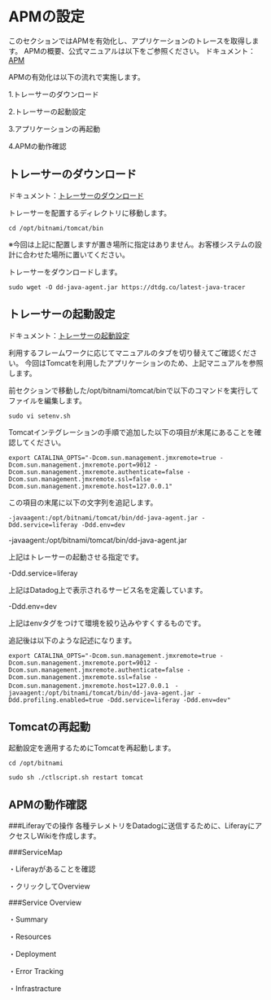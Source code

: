 # APMの設定

このセクションではAPMを有効化し、アプリケーションのトレースを取得します。
APMの概要、公式マニュアルは以下をご参照ください。
ドキュメント：[APM](https://docs.datadoghq.com/ja/tracing/#pagetitle)

APMの有効化は以下の流れで実施します。

1.トレーサーのダウンロード

2.トレーサーの起動設定

3.アプリケーションの再起動

4.APMの動作確認

## トレーサーのダウンロード

ドキュメント：[トレーサーのダウンロード](https://docs.datadoghq.com/ja/tracing/trace_collection/dd_libraries/java/?tab=%E3%81%9D%E3%81%AE%E4%BB%96%E3%81%AE%E7%92%B0%E5%A2%83#%E3%82%A2%E3%83%97%E3%83%AA%E3%82%B1%E3%83%BC%E3%82%B7%E3%83%A7%E3%83%B3%E3%81%AE%E3%82%A4%E3%83%B3%E3%82%B9%E3%83%84%E3%83%AB%E3%83%A1%E3%83%B3%E3%83%86%E3%83%BC%E3%82%B7%E3%83%A7%E3%83%B3)

トレーサーを配置するディレクトリに移動します。
```
cd /opt/bitnami/tomcat/bin
```
※今回は上記に配置しますが置き場所に指定はありません。お客様システムの設計に合わせた場所に置いてください。

トレーサーをダウンロードします。
```
sudo wget -O dd-java-agent.jar https://dtdg.co/latest-java-tracer
```

## トレーサーの起動設定
ドキュメント：[トレーサーの起動設定](https://docs.datadoghq.com/ja/tracing/trace_collection/dd_libraries/java/?tab=%E3%81%9D%E3%81%AE%E4%BB%96%E3%81%AE%E7%92%B0%E5%A2%83#java-%E3%83%88%E3%83%AC%E3%83%BC%E3%82%B5%E3%83%BC%E3%82%92-jvm-%E3%81%AB%E8%BF%BD%E5%8A%A0%E3%81%99%E3%82%8B)

利用するフレームワークに応じてマニュアルのタブを切り替えてご確認ください。
今回はTomcatを利用したアプリケーションのため、上記マニュアルを参照します。

前セクションで移動した/opt/bitnami/tomcat/binで以下のコマンドを実行してファイルを編集します。
```
sudo vi setenv.sh
```

Tomcatインテグレーションの手順で追加した以下の項目が末尾にあることを確認してください。
```
export CATALINA_OPTS="-Dcom.sun.management.jmxremote=true -Dcom.sun.management.jmxremote.port=9012 -Dcom.sun.management.jmxremote.authenticate=false -Dcom.sun.management.jmxremote.ssl=false -Dcom.sun.management.jmxremote.host=127.0.0.1"
```

この項目の末尾に以下の文字列を追記します。
```
-javaagent:/opt/bitnami/tomcat/bin/dd-java-agent.jar -Ddd.service=liferay -Ddd.env=dev
```

-javaagent:/opt/bitnami/tomcat/bin/dd-java-agent.jar

上記はトレーサーの起動させる指定です。

-Ddd.service=liferay

上記はDatadog上で表示されるサービス名を定義しています。

-Ddd.env=dev

上記はenvタグをつけて環境を絞り込みやすくするものです。



追記後は以下のような記述になります。
```
export CATALINA_OPTS="-Dcom.sun.management.jmxremote=true -Dcom.sun.management.jmxremote.port=9012 -Dcom.sun.management.jmxremote.authenticate=false -Dcom.sun.management.jmxremote.ssl=false -Dcom.sun.management.jmxremote.host=127.0.0.1　-javaagent:/opt/bitnami/tomcat/bin/dd-java-agent.jar -Ddd.profiling.enabled=true -Ddd.service=liferay -Ddd.env=dev"
```

## Tomcatの再起動
起動設定を適用するためにTomcatを再起動します。
```
cd /opt/bitnami
```
```
sudo sh ./ctlscript.sh restart tomcat
```

## APMの動作確認

###Liferayでの操作
各種テレメトリをDatadogに送信するために、LiferayにアクセスしWikiを作成します。

###ServiceMap

・Liferayがあることを確認

・クリックしてOverview

###Service Overview

・Summary

・Resources

・Deployment

・Error Tracking

・Infrastracture

